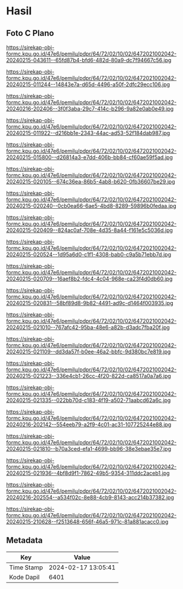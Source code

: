 # Hasil

## Foto C Plano

https://sirekap-obj-formc.kpu.go.id/47e6/pemilu/pdpr/64/72/02/10/02/6472021002042-20240215-043611--65fd87b4-bfd6-482d-80a9-dc7f94667c56.jpg

https://sirekap-obj-formc.kpu.go.id/47e6/pemilu/pdpr/64/72/02/10/02/6472021002042-20240215-011244--14843e7a-d65d-4496-a50f-2dfc29ecc106.jpg

https://sirekap-obj-formc.kpu.go.id/47e6/pemilu/pdpr/64/72/02/10/02/6472021002042-20240216-202406--3f0f3aba-29c7-414c-b296-9a82e0ab0e49.jpg

https://sirekap-obj-formc.kpu.go.id/47e6/pemilu/pdpr/64/72/02/10/02/6472021002042-20240215-011922--d216bb1e-2343-44ac-ad53-52f184dab987.jpg

https://sirekap-obj-formc.kpu.go.id/47e6/pemilu/pdpr/64/72/02/10/02/6472021002042-20240215-015800--d26814a3-e7dd-406b-bb84-cf60ae59f5ad.jpg

https://sirekap-obj-formc.kpu.go.id/47e6/pemilu/pdpr/64/72/02/10/02/6472021002042-20240215-020105--674c36ea-86b5-4ab8-b620-0fb36607be29.jpg

https://sirekap-obj-formc.kpu.go.id/47e6/pemilu/pdpr/64/72/02/10/02/6472021002042-20240215-020240--0cb0ea66-6ae5-4bd8-8289-59896b0fedaa.jpg

https://sirekap-obj-formc.kpu.go.id/47e6/pemilu/pdpr/64/72/02/10/02/6472021002042-20240215-020409--824ac0af-708e-4d35-8a44-f161e5c5036d.jpg

https://sirekap-obj-formc.kpu.go.id/47e6/pemilu/pdpr/64/72/02/10/02/6472021002042-20240215-020524--1d95a6d0-c1f1-4308-bab0-c9a5b71ebb7d.jpg

https://sirekap-obj-formc.kpu.go.id/47e6/pemilu/pdpr/64/72/02/10/02/6472021002042-20240215-020709--16aef8b2-fdc4-4c04-968e-ca23f4d0db60.jpg

https://sirekap-obj-formc.kpu.go.id/47e6/pemilu/pdpr/64/72/02/10/02/6472021002042-20240215-020831--58bf89d8-9b82-4491-ad9c-d1464f003935.jpg

https://sirekap-obj-formc.kpu.go.id/47e6/pemilu/pdpr/64/72/02/10/02/6472021002042-20240215-021010--767afc42-95ba-48e6-a82b-d3adc7fba20f.jpg

https://sirekap-obj-formc.kpu.go.id/47e6/pemilu/pdpr/64/72/02/10/02/6472021002042-20240215-021109--dd3da57f-b0ee-46a2-bbfc-9d380bc7e819.jpg

https://sirekap-obj-formc.kpu.go.id/47e6/pemilu/pdpr/64/72/02/10/02/6472021002042-20240215-021223--336e4cb1-26cc-4f20-822d-ca8517a0a7a6.jpg

https://sirekap-obj-formc.kpu.go.id/47e6/pemilu/pdpr/64/72/02/10/02/6472021002042-20240215-021335--022bb70d-c183-4f19-a502-71aabcd62a6c.jpg

https://sirekap-obj-formc.kpu.go.id/47e6/pemilu/pdpr/64/72/02/10/02/6472021002042-20240216-202142--554eeb79-a2f9-4c01-ac31-107725244e88.jpg

https://sirekap-obj-formc.kpu.go.id/47e6/pemilu/pdpr/64/72/02/10/02/6472021002042-20240215-021810--b70a3ced-efa1-4699-bb96-38e3ebae35e7.jpg

https://sirekap-obj-formc.kpu.go.id/47e6/pemilu/pdpr/64/72/02/10/02/6472021002042-20240215-021936--4bf8d9f1-7862-49b5-9354-311ddc2aceb1.jpg

https://sirekap-obj-formc.kpu.go.id/47e6/pemilu/pdpr/64/72/02/10/02/6472021002042-20240216-202554--a534f02c-8e88-4cb9-8143-acc214b37382.jpg

https://sirekap-obj-formc.kpu.go.id/47e6/pemilu/pdpr/64/72/02/10/02/6472021002042-20240215-210628--f2513648-656f-46a5-971c-81a881acacc0.jpg


## Metadata

| Key        | Value               |
| ---------- | ------------------- |
| Time Stamp | 2024-02-17 13:05:41 |
| Kode Dapil | 6401                |



